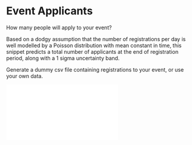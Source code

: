 # Event Applicants
How many people will apply to your event?

Based on a dodgy assumption that the number of registrations per day is well modelled by a Poisson distribution with mean constant in time, this snippet predicts a total number of applicants at the end of registration period, along with a 1 sigma uncertainty band.

Generate a dummy csv file containing registrations to your event, or use your own data.

![Screenshot](plots/2018-02-17.pdf)
